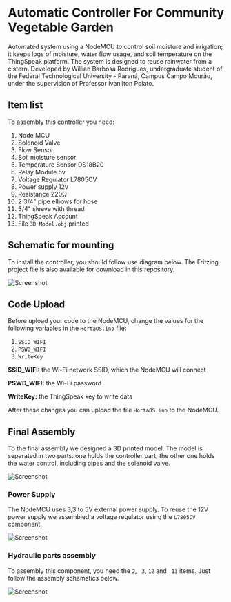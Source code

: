 # Automatic Controller For Community Vegetable Garden

Automated system using a NodeMCU to control soil moisture and irrigation; it keeps logs of moisture, water flow usage, and soil temperature on the ThingSpeak platform. The system is designed to reuse rainwater from a cistern. Developed by Willian Barbosa Rodrigues, undergraduate student of the Federal Technological University - Paraná, Campus Campo Mourão, under the supervision of Professor Ivanilton Polato.

## Item list
To assembly this controller you need:
1. Node MCU
2. Solenoid Valve
3. Flow Sensor
4. Soil moisture sensor
5. Temperature Sensor DS18B20
6. Relay Module 5v
7. Voltage Regulator L7805CV
8. Power supply 12v
9. Resistance 220Ω
10. 2 3/4" pipe elbows for hose
12. 3/4" sleeve with thread
13. ThingSpeak Account
14. File ```3D Model.obj``` printed

## Schematic for mounting
To install the controller, you should follow use diagram below. The Fritzing project file is also available for download in this repository.

![Screenshot](https://raw.githubusercontent.com/utfpr/HortaOS/master/Images/scheme.jpg)

## Code Upload
Before upload your code to the NodeMCU, change the values for the following variables in the ```HortaOS.ino``` file:

1. ```SSID_WIFI```
2. ```PSWD_WIFI```
3. ```WriteKey```

**SSID_WIFI:** the Wi-Fi network SSID, which the NodeMCU will connect

**PSWD_WIFI:** the Wi-Fi password

**WriteKey:** the ThingSpeak key to write data

After these changes you can upload the file ```HortaOS.ino``` to the NodeMCU. 

## Final Assembly
To the final assembly we designed a 3D printed model. The model is separated in two parts: one holds the controller part; the other one holds the water control, including pipes and the solenoid valve.

![Screenshot](https://raw.githubusercontent.com/utfpr/HortaOS/master/Images/box.png)

### Power Supply
The NodeMCU uses 3,3 to 5V external power supply. To reuse the 12V power supply we assembled a voltage regulator using the ```L7805CV``` component.

![Screenshot](https://raw.githubusercontent.com/utfpr/HortaOS/master/Images/regulator.png)

### Hydraulic parts assembly

To assembly this component, you need the ```2```, ``` 3```, ```12``` and ``` 13``` items. Just follow the assembly schematics below.

![Screenshot](https://raw.githubusercontent.com/utfpr/HortaOS/master/Images/diagram.jpg)
